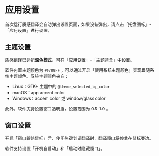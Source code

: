 # 应用设置

首次运行质感翻译会自动弹出设置页面，如果没有弹出，请点击「托盘图标」-「应用设置」进行设置。

## 主题设置

质感翻译已适配**深色模式**，可在「应用设置」-「主题背景」中设置。

软件内置主题颜色为 `#0788FF` ，可以通过开启「使用系统主题颜色」实现跟随系统主题颜色。系统主题颜色来自：

- Linux：GTK+ 主题中的 `@theme_selected_bg_color`
- macOS：app accent color
- Windows：accent color 或 window/glass color

此外，软件支持设置窗口透明度，设置范围为 0.5-1.0 。

## 窗口设置

开启「窗口跟随鼠标」后，使用热键划词翻译时，翻译窗口将停靠在鼠标旁边。

软件支持设置「开机自启动」和「启动时隐藏窗口」。
